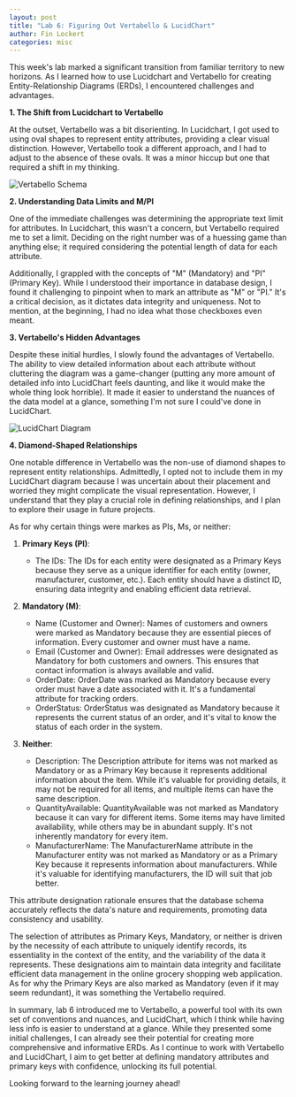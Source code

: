 ```yaml
---
layout: post
title: "Lab 6: Figuring Out Vertabello & LucidChart"
author: Fin Lockert
categories: misc
---
```


This week's lab marked a significant transition from familiar territory to new horizons. As I learned how to use Lucidchart and Vertabello for creating Entity-Relationship Diagrams (ERDs), I encountered  challenges and advantages.

**1. The Shift from Lucidchart to Vertabello**

At the outset, Vertabello was a bit disorienting. In Lucidchart, I got used to using oval shapes to represent entity attributes, providing a clear visual distinction. However, Vertabello took a different approach, and I had to adjust to the absence of these ovals. It was a minor hiccup but one that required a shift in my thinking.

![Vertabello Schema](/assets/images/schema.jpg "Vertabello Schema")

**2. Understanding Data Limits and M/PI**

One of the immediate challenges was determining the appropriate text limit for attributes. In Lucidchart, this wasn't a concern, but Vertabello required me to set a limit. Deciding on the right number was of a huessing game than anything else; it required considering the potential length of data for each attribute.

Additionally, I grappled with the concepts of "M" (Mandatory) and "PI" (Primary Key). While I understood their importance in database design, I found it challenging to pinpoint when to mark an attribute as "M" or "PI." It's a critical decision, as it dictates data integrity and uniqueness. Not to mention, at the beginning, I had no idea what those checkboxes even meant.

**3. Vertabello's Hidden Advantages**

Despite these initial hurdles, I slowly found the advantages of Vertabello. The ability to view detailed information about each attribute without cluttering the diagram was a game-changer (putting any more amount of detailed info into LucidChart feels daunting, and like it would make the whole thing look horrible). It made it easier to understand the nuances of the data model at a glance, something I'm not sure I could've done in LucidChart.

![LucidChart Diagram](/assets/images/erd.jpg "LucidChart Diagram")

**4. Diamond-Shaped Relationships**

One notable difference in Vertabello was the non-use of diamond shapes to represent entity relationships. Admittedly, I opted not to include them in my LucidChart diagram because I was uncertain about their placement and worried they might complicate the visual representation. However, I understand that they play a crucial role in defining relationships, and I plan to explore their usage in future projects.

As for why certain things were markes as PIs, Ms, or neither:
1. **Primary Keys (PI)**:
   - The IDs: The IDs for each entity were designated as a Primary Keys because they serve as a unique identifier for each entity (owner, manufacturer, customer, etc.). Each entity should have a distinct ID, ensuring data integrity and enabling efficient data retrieval.

2. **Mandatory (M)**:
   - Name (Customer and Owner): Names of customers and owners were marked as Mandatory because they are essential pieces of information. Every customer and owner must have a name.
   - Email (Customer and Owner): Email addresses were designated as Mandatory for both customers and owners. This ensures that contact information is always available and valid.
   - OrderDate: OrderDate was marked as Mandatory because every order must have a date associated with it. It's a fundamental attribute for tracking orders.
   - OrderStatus: OrderStatus was designated as Mandatory because it represents the current status of an order, and it's vital to know the status of each order in the system.

3. **Neither**:
   - Description: The Description attribute for items was not marked as Mandatory or as a Primary Key because it represents additional information about the item. While it's valuable for providing details, it may not be required for all items, and multiple items can have the same description.
   - QuantityAvailable: QuantityAvailable was not marked as Mandatory because it can vary for different items. Some items may have limited availability, while others may be in abundant supply. It's not inherently mandatory for every item.
   - ManufacturerName: The ManufacturerName attribute in the Manufacturer entity was not marked as Mandatory or as a Primary Key because it represents information about manufacturers. While it's valuable for identifying manufacturers, the ID will suit that job better.

This attribute designation rationale ensures that the database schema accurately reflects the data's nature and requirements, promoting data consistency and usability.

The selection of attributes as Primary Keys, Mandatory, or neither is driven by the necessity of each attribute to uniquely identify records, its essentiality in the context of the entity, and the variability of the data it represents. These designations aim to maintain data integrity and facilitate efficient data management in the online grocery shopping web application. As for why the Primary Keys are also marked as Mandatory (even if it may seem redundant), it was something the Vertabello required.

In summary, lab 6 introduced me to Vertabello, a powerful tool with its own set of conventions and nuances, and LucidChart, which I think while having less info is easier to understand at a glance. While they presented some initial challenges, I can already see their potential for creating more comprehensive and informative ERDs. As I continue to work with Vertabello and LucidChart, I aim to get better at defining mandatory attributes and primary keys with confidence, unlocking its full potential.

Looking forward to the learning journey ahead!